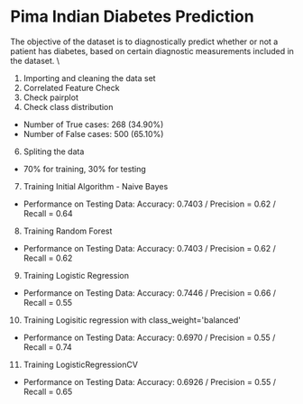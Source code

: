 # Pima Indian Diabetes Prediction
The objective of the dataset is to diagnostically predict whether or not a patient has diabetes, based on certain diagnostic measurements included in the dataset. \
1. Importing and cleaning the data set
2. Correlated Feature Check
3. Check pairplot
4. Check class distribution
  - Number of True cases:  268 (34.90%)
  - Number of False cases: 500 (65.10%)
6. Spliting the data
  - 70% for training, 30% for testing
7. Training Initial Algorithm - Naive Bayes
  - Performance on Testing Data: Accuracy: 0.7403 / Precision = 0.62 / Recall = 0.64
8. Training Random Forest
  - Performance on Testing Data: Accuracy: 0.7403 / Precision = 0.62 / Recall = 0.62
9. Training Logistic Regression
  - Performance on Testing Data: Accuracy: 0.7446 / Precision = 0.66 / Recall = 0.55
10. Training Logisitic regression with class_weight='balanced'
  - Performance on Testing Data: Accuracy: 0.6970 / Precision = 0.55 / Recall = 0.74
11. Training LogisticRegressionCV
  - Performance on Testing Data: Accuracy: 0.6926 / Precision = 0.55 / Recall = 0.65
